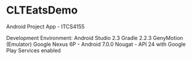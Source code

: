 # CLTEatsDemo
Android Project App - ITCS4155

Development Environment:
Android Studio 2.3
  Gradle 2.2.3
GenyMotion (Emulator)
  Google Nexus 6P - Android 7.0.0 Nougat - API 24 with Google Play Services enabled
